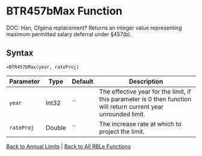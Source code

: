 # BTR457bMax Function

DOC: Han, Cfgena replacement?  Returns an integer value representing maximum permitted salary deferral under §457(b).

## Syntax

```excel
=BTR457bMax(year, rateProj)
```

Parameter | Type | Default | Description
---|---|---|---
`year` | Int32 | `` | The effective year for the limit, if this parameter is 0 then function will return current year unrounded limit.
`rateProj` | Double | `` | The increase rate at which to project the limit.

[Back to Annual Limits](RBLeAnnualLimits.md) | [Back to All RBLe Functions](RBLe.md#function-documentation)